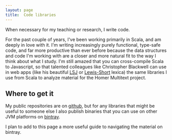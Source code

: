 ```yaml
---
layout: page
title:  Code libraries
---
```


When necessary for my teaching or research, I write code.

For the past couple of years, I've been working primarily in Scala, and am deeply in love with it.  I'm writing increasingly purely functional, type-safe code, and far more productive than ever before because the data structures and code I'm working with are a closer and more natural fit to the way I think about what I study.  I'm still amazed that you can cross-compile Scala to Javascript, so that talented colleagues like Christopher Blackwell can use in web apps (like his beautiful [LSJ](http://folio2.furman.edu/lsj/) or [Lewis-Short](http://folio2.furman.edu/lewis-short/index.html) lexica) the same libraries I use from Scala to analyze material for the Homer Multitext project.

## Where to get it

My public repositories are on [github](https://github.com/neelsmith), but for any libraries that might be useful to someone else I also publish binaries that you can use on other JVM platforms on [bintray](https://bintray.com/neelsmith/maven).

I plan to add to this page a more useful guide to navigating the material on bintray.
